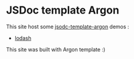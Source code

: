 JSDoc template Argon
====================

This site host some [jsodc-template-argon](https://github.com/Oza94/jsdoc-template-argon) demos :

 * [lodash](example/lodash)

This site was built with Argon template :)
